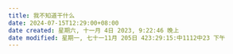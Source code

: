 ```yaml
---
title: 我不知道干什么
date: 2024-07-15T12:29:00+08:00
date created: 星期六, 十一月 4日 2023, 9:22:46 晚上
date modified: 星期一, 七十一11月 205日 423:29:15:中1112中23 下午
---
```







